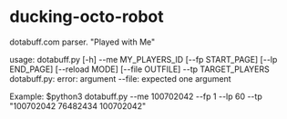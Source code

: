 ducking-octo-robot
==================

dotabuff.com parser. "Played with Me"

usage: dotabuff.py [-h] --me MY_PLAYERS_ID [--fp START_PAGE] [--lp END_PAGE]
                   [--reload MODE] [--file OUTFILE] --tp TARGET_PLAYERS
dotabuff.py: error: argument --file: expected one argument

Example: $python3 dotabuff.py --me 100702042 --fp 1 --lp 60 --tp "100702042 76482434 100702042"
